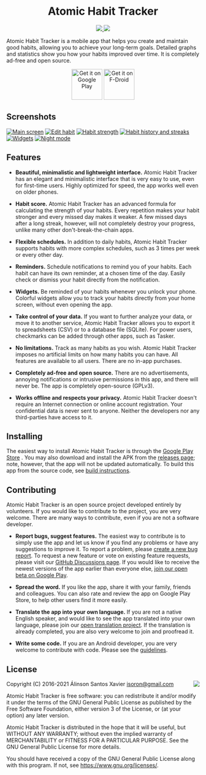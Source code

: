 <h1 align="center">Atomic Habit Tracker</h1>
<p align="center">
  <a href="https://github.com/iSoron/uhabits/actions?query=workflow%3A%22Build+%26+Test%22">
    <img src="https://github.com/iSoron/uhabits/workflows/Build%20&%20Test/badge.svg" />
  </a>
  <a href="https://github.com/iSoron/uhabits/discussions">
    <img src="https://img.shields.io/badge/GitHub-Discussions-%23fc4ebc" />
  </a>
</p>

Atomic Habit Tracker is a mobile app that helps you create and maintain good habits,
allowing you to achieve your long-term goals. Detailed graphs and statistics
show you how your habits improved over time. It is completely ad-free and open
source.

<p align="center">
  <a href="https://play.google.com/store/apps/details?id=org.isoron.uhabits&utm_source=global_co&utm_medium=prtnr&utm_content=Mar2515&utm_campaign=PartBadge&pcampaignid=MKT-AC-global-none-all-co-pr-py-PartBadges-Oct1515-1"><img alt="Get it on Google Play" src="https://play.google.com/intl/en_us/badges/images/generic/en_badge_web_generic.png" height="80px"/></a>
  <a href="https://f-droid.org/app/org.isoron.uhabits"><img alt="Get it on F-Droid" src="https://f-droid.org/badge/get-it-on.png" height="80px"/></a>
</p>

## Screenshots

[![Main screen][screen1th]][screen1]
[![Edit habit][screen2th]][screen2]
[![Habit strength][screen3th]][screen3]
[![Habit history and streaks][screen4th]][screen4]
[![Widgets][screen5th]][screen5]
[![Night mode][screen6th]][screen6]

## Features

* <b>Beautiful, minimalistic and lightweight interface.</b>
Atomic Habit Tracker has an elegant and minimalistic interface that is very easy to use, even for first-time users. Highly optimized for speed, the app works well even on older phones.

* <b>Habit score.</b>
Atomic Habit Tracker has an advanced formula for calculating the strength of your habits. Every repetition makes your habit stronger and every missed day makes it weaker. A few missed days after a long streak, however, will not completely destroy your progress, unlike many other don't-break-the-chain apps.

* <b>Flexible schedules.</b>
In addition to daily habits, Atomic Habit Tracker supports habits with more complex schedules, such as 3 times per week or every other day.

* <b>Reminders.</b>
Schedule notifications to remind you of your habits. Each habit can have its own reminder, at a chosen time of the day. Easily check or dismiss your habit directly from the notification.

* <b>Widgets.</b>
Be reminded of your habits whenever you unlock your phone. Colorful widgets allow you to track your habits directly from your home screen, without even opening the app.

* <b>Take control of your data.</b>
If you want to further analyze your data, or move it to another service, Atomic Habit Tracker allows you to export it to spreadsheets (CSV) or to a database file (SQLite). For power users, checkmarks can be added through other apps, such as Tasker.

* <b>No limitations.</b>
Track as many habits as you wish. Atomic Habit Tracker imposes no artificial limits on how many habits you can have. All features are available to all users. There are no in-app purchases.

* <b>Completely ad-free and open source.</b>
There are no advertisements, annoying notifications or intrusive permissions in this app, and there will never be. The app is completely open-source (GPLv3).

* <b>Works offline and respects your privacy.</b>
Atomic Habit Tracker doesn't require an Internet connection or online account registration. Your confidential data is never sent to anyone. Neither the developers nor any third-parties have access to it.

## Installing

The easiest way to install Atomic Habit Tracker is through the [Google Play Store][playstore] .
You may also download and install the APK from the [releases page][releases];
note, however, that the app will not be updated automatically.  To build this
app from the source code, see [build instructions][build].

## Contributing

Atomic Habit Tracker is an open source project developed entirely by volunteers. If you would
like to contribute to the project, you are very welcome. There are many ways to
contribute, even if you are not a software developer.

* **Report bugs, suggest features.** The easiest way to contribute is to simply
  use the app and let us know if you find any problems or have any suggestions
  to improve it. To report a problem, please [create a new bug report](https://github.com/iSoron/uhabits/issues/new/choose).
  To request a new feature or vote on existing feature requests, please visit
  our [GitHub Discussions page](https://github.com/iSoron/uhabits/discussions/categories/feature-requests).
  If you would like to receive the newest versions of the app
  earlier than everyone else, [join our open beta on Google Play][beta].

* **Spread the word.** If you like the app, share it with your family, friends
  and colleagues. You can also rate and review the app on Google Play Store, to help
  other users find it more easily.

* **Translate the app into your own language.** If you are not a native English
  speaker, and would like to see the app translated into your own language,
  please join our [open translation project][poedit]. If the translation
  is already completed, you are also very welcome to join and proofread it.

* **Write some code.** If you are an Android developer, you are very welcome to
  contribute with code. Please see the [guidelines](https://github.com/iSoron/uhabits/blob/dev/docs/GUIDELINES.md).

## License

<img align="right" src="https://www.gnu.org/graphics/gplv3-88x31.png">

  Copyright (C) 2016-2021 Álinson Santos Xavier <isoron@gmail.com>

  Atomic Habit Tracker is free software: you can redistribute it and/or modify
  it under the terms of the GNU General Public License as published by the
  Free Software Foundation, either version 3 of the License, or (at your
  option) any later version.

  Atomic Habit Tracker is distributed in the hope that it will be useful, but
  WITHOUT ANY WARRANTY; without even the implied warranty of MERCHANTABILITY
  or FITNESS FOR A PARTICULAR PURPOSE. See the GNU General Public License for
  more details.

  You should have received a copy of the GNU General Public License along
  with this program. If not, see <https://www.gnu.org/licenses/>.

[screen1]: screenshots/1.png
[screen2]: screenshots/2.png
[screen3]: screenshots/3.png
[screen4]: screenshots/4.png
[screen5]: screenshots/5.png
[screen6]: screenshots/6.png
[screen1th]: screenshots/1.thumb.png
[screen2th]: screenshots/2.thumb.png
[screen3th]: screenshots/3.thumb.png
[screen4th]: screenshots/4.thumb.png
[screen5th]: screenshots/5.thumb.png
[screen6th]: screenshots/6.thumb.png
[poedit]: https://translate.loophabits.org
[playstore]: https://play.google.com/store/apps/details?id=org.isoron.uhabits
[releases]: https://github.com/iSoron/uhabits/releases
[fdroid]: https://f-droid.org/app/org.isoron.uhabits
[build]: https://github.com/iSoron/uhabits/blob/dev/docs/BUILD.md
[beta]: https://play.google.com/apps/testing/org.isoron.uhabits
